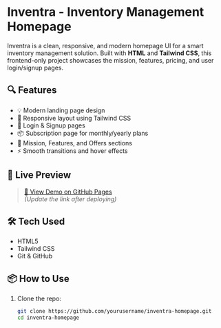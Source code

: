 # Inventra - Inventory Management Homepage

Inventra is a clean, responsive, and modern homepage UI for a smart inventory management solution. Built with **HTML** and **Tailwind CSS**, this frontend-only project showcases the mission, features, pricing, and user login/signup pages.

## 🔍 Features

- 💡 Modern landing page design
- 🚀 Responsive layout using Tailwind CSS
- 🔐 Login & Signup pages
- 📦 Subscription page for monthly/yearly plans
- 🎯 Mission, Features, and Offers sections
- ⚡ Smooth transitions and hover effects


## 🚀 Live Preview

> [🔗 View Demo on GitHub Pages](https://amank2601.github.io/Inventra-homepage/)  
> *(Update the link after deploying)*

## 🛠️ Tech Used

- HTML5  
- Tailwind CSS  
- Git & GitHub  

## 📦 How to Use

1. Clone the repo:
   ```bash
   git clone https://github.com/yourusername/inventra-homepage.git
   cd inventra-homepage
